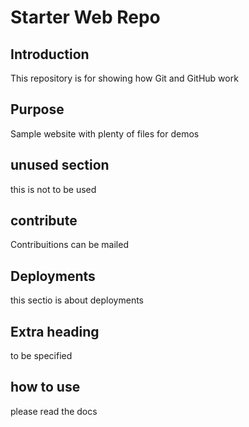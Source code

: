 # Starter Web Repo

## Introduction
This repository is for showing how Git and GitHub work

## Purpose
Sample website with plenty of files for demos

## unused section
this is not to be used

## contribute
Contribuitions can be mailed

## Deployments
this sectio is about deployments

## Extra heading
to be specified

## how to use
please read the docs
